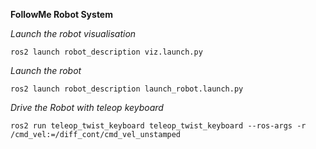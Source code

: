 **FollowMe Robot System**

*Launch the robot visualisation*
```
ros2 launch robot_description viz.launch.py
```

*Launch the robot*
```
ros2 launch robot_description launch_robot.launch.py
```

*Drive the Robot with teleop keyboard*
```
ros2 run teleop_twist_keyboard teleop_twist_keyboard --ros-args -r /cmd_vel:=/diff_cont/cmd_vel_unstamped
```
